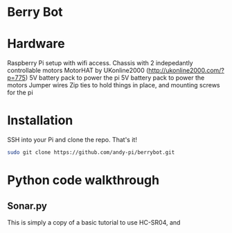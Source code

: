 # Berry Bot

# Hardware
Raspberry Pi setup with wifi access.
Chassis with 2 indepedantly controllable motors
MotorHAT by UKonline2000 (http://ukonline2000.com/?p=775)
5V battery pack to power the pi
5V battery pack to power the motors
Jumper wires
Zip ties to hold things in place, and mounting screws for the pi

# Installation

SSH into your Pi and clone the repo. That's it!

``` bash
sudo git clone https://github.com/andy-pi/berrybot.git
```

# Python code walkthrough

## Sonar.py
This is simply a copy of a basic tutorial to use HC-SR04, and 